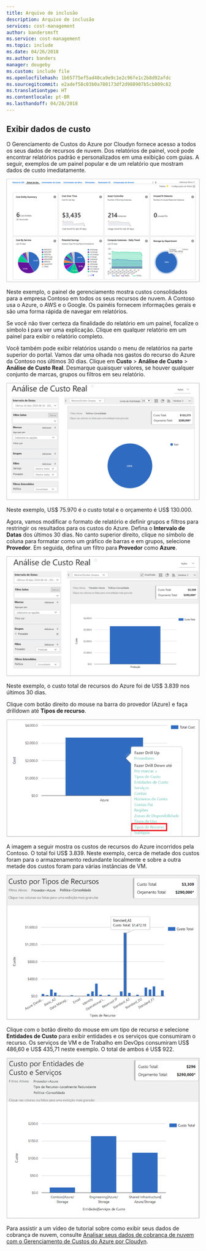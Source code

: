 ```yaml
---
title: Arquivo de inclusão
description: Arquivo de inclusão
services: cost-management
author: bandersmsft
ms.service: cost-management
ms.topic: include
ms.date: 04/26/2018
ms.author: banders
manager: dougeby
ms.custom: include file
ms.openlocfilehash: 1b65775ef5ad40ca9e9c1e2c96fe1c2b8d92afdc
ms.sourcegitcommit: e2adef58c03b0a780173df2d988907b5cb809c82
ms.translationtype: HT
ms.contentlocale: pt-BR
ms.lasthandoff: 04/28/2018
---
```

## <a name="view-cost-data"></a>Exibir dados de custo

O Gerenciamento de Custos do Azure por Cloudyn fornece acesso a todos os seus dados de recursos de nuvem. Dos relatórios de painel, você pode encontrar relatórios padrão e personalizados em uma exibição com guias. A seguir, exemplos de um painel popular e de um relatório que mostram dados de custo imediatamente.

![Painel de gerenciamento](./media/cost-management-create-account-view-data/mgt-dash.png)

Neste exemplo, o painel de gerenciamento mostra custos consolidados para a empresa Contoso em todos os seus recursos de nuvem. A Contoso usa o Azure, o AWS e o Google. Os painéis fornecem informações gerais e são uma forma rápida de navegar em relatórios.  

Se você não tiver certeza da finalidade do relatório em um painel, focalize o símbolo **i** para ver uma explicação. Clique em qualquer relatório em um painel para exibir o relatório completo.

Você também pode exibir relatórios usando o menu de relatórios na parte superior do portal. Vamos dar uma olhada nos gastos do recurso do Azure da Contoso nos últimos 30 dias. Clique em **Custo** > **Análise de Custo** > **Análise de Custo Real**. Desmarque quaisquer valores, se houver qualquer conjunto de marcas, grupos ou filtros em seu relatório.

![Análise de Custo Real](./media/cost-management-create-account-view-data/actual-cost-01.png)

Neste exemplo, US$ 75.970 é o custo total e o orçamento é US$ 130.000.

Agora, vamos modificar o formato de relatório e definir grupos e filtros para restringir os resultados para os custos do Azure. Defina o **Intervalo de Datas** dos últimos 30 dias. No canto superior direito, clique no símbolo de coluna para formatar como um gráfico de barras e em grupos, selecione **Provedor**. Em seguida, defina um filtro para **Provedor** como **Azure**.

![Análise de Custo Real filtrado](./media/cost-management-create-account-view-data/actual-cost-02.png)

Neste exemplo, o custo total de recursos do Azure foi de US$ 3.839 nos últimos 30 dias.

Clique com botão direito do mouse na barra do provedor (Azure) e faça drilldown até **Tipos de recurso**.

![fazer drill down](./media/cost-management-create-account-view-data/actual-cost-03.png)

A imagem a seguir mostra os custos de recursos do Azure incorridos pela Contoso. O total foi US$ 3.839. Neste exemplo, cerca de metade dos custos foram para o armazenamento redundante localmente e sobre a outra metade dos custos foram para várias instâncias de VM.

![tipos de recurso](./media/cost-management-create-account-view-data/actual-cost-04.png)

Clique com o botão direito do mouse em um tipo de recurso e selecione **Entidades de Custo** para exibir entidades e os serviços que consumiram o recurso. Os serviços de VM e de Trabalho em DevOps consumiram US$ 486,60 e US$ 435,71 neste exemplo. O total de ambos é US$ 922.

![entidades e serviços de custo](./media/cost-management-create-account-view-data/actual-cost-05.png)

Para assistir a um vídeo de tutorial sobre como exibir seus dados de cobrança de nuvem, consulte [Analisar seus dados de cobrança de nuvem com o Gerenciamento de Custos do Azure por Cloudyn](https://youtu.be/G0pvI3iLH-Y).
